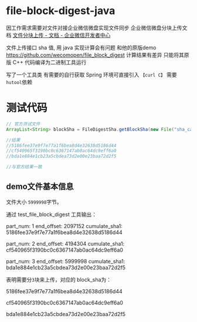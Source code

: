 # file-block-digest-java

 因工作需求需要对文件对接企业微信微盘实现文件同步
企业微信微盘分块上传文档 [文件分块上传 - 文档 - 企业微信开发者中心](https://developer.work.weixin.qq.com/document/path/98004)

文件上传接口 sha 值, 用 java 实现计算会有问题 和他的原版demo https://github.com/wecomopen/file_block_digest 计算结果有差异
只能将其原版 C++ 代码编译为二进制工具运行

写了一个工具类 有需要的自行获取
Spring 环境可直接引入 `【curl C】`
需要`hutool`依赖



# 测试代码

```java
// 官方测试文件
ArrayList<String> blockSha = FileDigestSha.getBlockSha(new File("sha_calc_demo.txt"));

//结果
//5186fee37e9f7e77a1f6bea8d4e32638d5186d44
//cf540965f3190bc0c6367147ab0ac64dc9eff6a0
//bda1e884e1cb23a5cbdea73d2e00e23baa72d2f5

//与官方结果一致

```

## demo文件基本信息

文件大小 `5999998`字节。

通过 test_file_block_digest 工具输出：

part_num: 1 end_offset: 2097152 cumulate_sha1: 5186fee37e9f7e77a1f6bea8d4e32638d5186d44

part_num: 2 end_offset: 4194304 cumulate_sha1: cf540965f3190bc0c6367147ab0ac64dc9eff6a0

part_num: 3 end_offset: 5999998 cumulate_sha1: bda1e884e1cb23a5cbdea73d2e00e23baa72d2f5



表明需要分`3`块来上传，对应的 block_sha为：

5186fee37e9f7e77a1f6bea8d4e32638d5186d44

cf540965f3190bc0c6367147ab0ac64dc9eff6a0

bda1e884e1cb23a5cbdea73d2e00e23baa72d2f5



